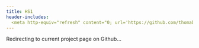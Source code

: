 ```yaml
---
title: HS1
header-includes:
  <meta http-equiv="refresh" content="0; url='https://github.com/thomabir/HS1-Headphone-Silencer'" />
---
```


Redirecting to current project page on Github...